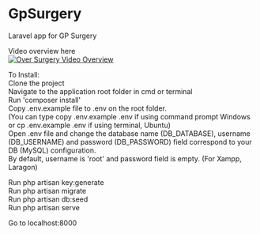 # GpSurgery
Laravel app for GP Surgery  
  
Video overview here  
[![Over Surgery Video Overview](https://img.youtube.com/vi/72gt5mdvbQY/0.jpg)](https://youtu.be/72gt5mdvbQY)  
  
To Install:  
Clone the project  
Navigate to the application root folder in cmd or terminal  
Run 'composer install'  
Copy .env.example file to .env on the root folder.   
(You can type copy .env.example .env if using command prompt Windows or cp .env.example .env if using terminal, Ubuntu)  
Open .env file and change the database name (DB_DATABASE), username (DB_USERNAME) and password (DB_PASSWORD) field correspond to your DB (MySQL) configuration.   
By default, username is 'root' and password field is empty. (For Xampp, Laragon)   
  
Run php artisan key:generate  
Run php artisan migrate  
Run php artisan db:seed  
Run php artisan serve  
  
Go to localhost:8000  
  
